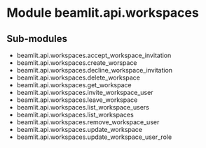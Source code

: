 Module beamlit.api.workspaces
=============================

Sub-modules
-----------
* beamlit.api.workspaces.accept_workspace_invitation
* beamlit.api.workspaces.create_worspace
* beamlit.api.workspaces.decline_workspace_invitation
* beamlit.api.workspaces.delete_workspace
* beamlit.api.workspaces.get_workspace
* beamlit.api.workspaces.invite_workspace_user
* beamlit.api.workspaces.leave_workspace
* beamlit.api.workspaces.list_workspace_users
* beamlit.api.workspaces.list_workspaces
* beamlit.api.workspaces.remove_workspace_user
* beamlit.api.workspaces.update_workspace
* beamlit.api.workspaces.update_workspace_user_role